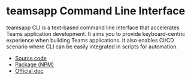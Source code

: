 # teamsapp Command Line Interface

teamsapp CLI is a text-based command line interface that accelerates Teams application development. It aims you to provide keyboard-centric experience when building Teams applications. It also enables CI/CD scenario where CLI can be easily integrated in scripts for automation.

* [Source code](https://github.com/OfficeDev/teamsapp/tree/dev/packages/cli) 
* [Package (NPM)](https://www.npmjs.com/package/@microsoft/teamsapp-cli)
* [Official doc](https://aka.ms/teamsfx-cli) 